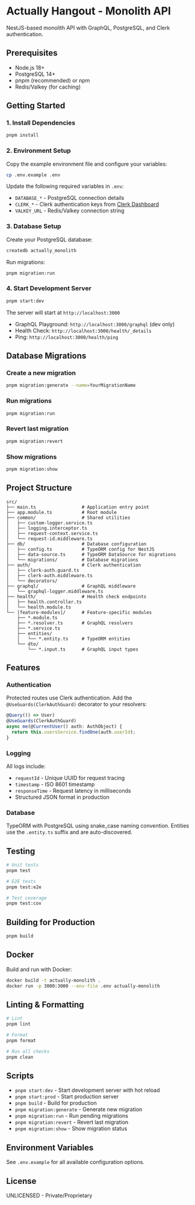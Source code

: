 # Actually Hangout - Monolith API

NestJS-based monolith API with GraphQL, PostgreSQL, and Clerk authentication.

## Prerequisites

- Node.js 18+
- PostgreSQL 14+
- pnpm (recommended) or npm
- Redis/Valkey (for caching)

## Getting Started

### 1. Install Dependencies

```bash
pnpm install
```

### 2. Environment Setup

Copy the example environment file and configure your variables:

```bash
cp .env.example .env
```

Update the following required variables in `.env`:

- `DATABASE_*` - PostgreSQL connection details
- `CLERK_*` - Clerk authentication keys from [Clerk Dashboard](https://dashboard.clerk.com)
- `VALKEY_URL` - Redis/Valkey connection string

### 3. Database Setup

Create your PostgreSQL database:

```bash
createdb actually_monolith
```

Run migrations:

```bash
pnpm migration:run
```

### 4. Start Development Server

```bash
pnpm start:dev
```

The server will start at `http://localhost:3000`

- GraphQL Playground: `http://localhost:3000/graphql` (dev only)
- Health Check: `http://localhost:3000/health/_details`
- Ping: `http://localhost:3000/health/ping`

## Database Migrations

### Create a new migration

```bash
pnpm migration:generate --name=YourMigrationName
```

### Run migrations

```bash
pnpm migration:run
```

### Revert last migration

```bash
pnpm migration:revert
```

### Show migrations

```bash
pnpm migration:show
```

## Project Structure

```
src/
├── main.ts                 # Application entry point
├── app.module.ts           # Root module
├── common/                 # Shared utilities
│   ├── custom-logger.service.ts
│   ├── logging.interceptor.ts
│   ├── request-context.service.ts
│   └── request-id.middleware.ts
├── db/                     # Database configuration
│   ├── config.ts           # TypeORM config for NestJS
│   ├── data-source.ts      # TypeORM DataSource for migrations
│   └── migrations/         # Database migrations
├── auth/                   # Clerk authentication
│   ├── clerk-auth.guard.ts
│   ├── clerk-auth.middleware.ts
│   └── decorators/
├── graphql/                # GraphQL middleware
│   └── graphql-logger.middleware.ts
├── health/                 # Health check endpoints
│   ├── health.controller.ts
│   └── health.module.ts
└── [feature-modules]/      # Feature-specific modules
    ├── *.module.ts
    ├── *.resolver.ts       # GraphQL resolvers
    ├── *.service.ts
    ├── entities/
    │   └── *.entity.ts     # TypeORM entities
    └── dto/
        └── *.input.ts      # GraphQL input types
```

## Features

### Authentication

Protected routes use Clerk authentication. Add the `@UseGuards(ClerkAuthGuard)` decorator to your resolvers:

```typescript
@Query(() => User)
@UseGuards(ClerkAuthGuard)
async me(@CurrentUser() auth: AuthObject) {
  return this.usersService.findOne(auth.userId);
}
```

### Logging

All logs include:
- `requestId` - Unique UUID for request tracing
- `timestamp` - ISO 8601 timestamp
- `responseTime` - Request latency in milliseconds
- Structured JSON format in production

### Database

TypeORM with PostgreSQL using snake_case naming convention. Entities use the `.entity.ts` suffix and are auto-discovered.

## Testing

```bash
# Unit tests
pnpm test

# E2E tests
pnpm test:e2e

# Test coverage
pnpm test:cov
```

## Building for Production

```bash
pnpm build
```

## Docker

Build and run with Docker:

```bash
docker build -t actually-monolith .
docker run -p 3000:3000 --env-file .env actually-monolith
```

## Linting & Formatting

```bash
# Lint
pnpm lint

# Format
pnpm format

# Run all checks
pnpm clean
```

## Scripts

- `pnpm start:dev` - Start development server with hot reload
- `pnpm start:prod` - Start production server
- `pnpm build` - Build for production
- `pnpm migration:generate` - Generate new migration
- `pnpm migration:run` - Run pending migrations
- `pnpm migration:revert` - Revert last migration
- `pnpm migration:show` - Show migration status

## Environment Variables

See `.env.example` for all available configuration options.

## License

UNLICENSED - Private/Proprietary
